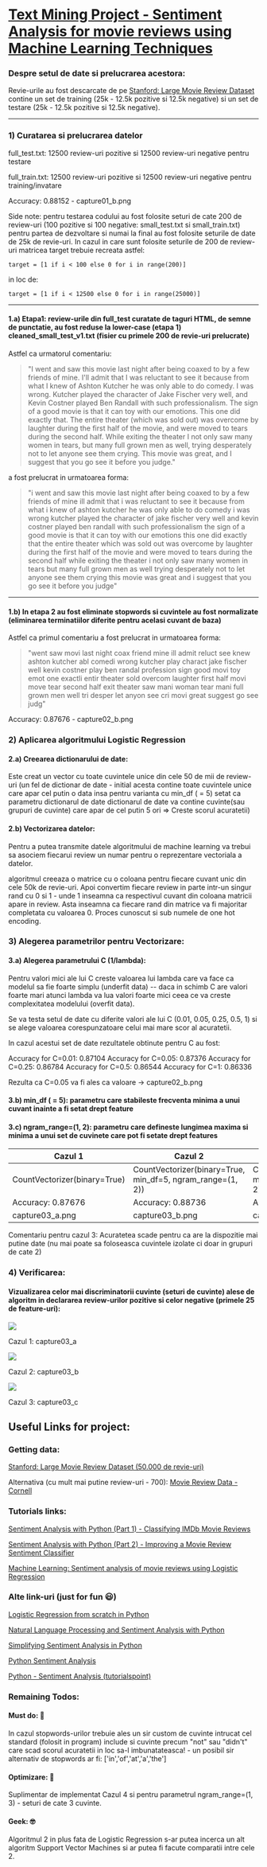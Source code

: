 # [Text Mining Project - Sentiment Analysis for movie reviews using Machine Learning Techniques](https://davidschinteie.github.io/proiecte/ProiectTextMining/)

### Despre setul de date si prelucrarea acestora:

Revie-urile au fost descarcate de pe [Stanford: Large Movie Review Dataset](http://ai.stanford.edu/~amaas/data/sentiment/) contine un set de training (25k - 12.5k pozitive si 12.5k negative) si un set de testare (25k - 12.5k pozitive si 12.5k negative).

***

### 1) Curatarea si prelucrarea datelor

full_test.txt: 12500 review-uri pozitive si 12500 review-uri negative pentru testare

full_train.txt: 12500 review-uri pozitive si 12500 review-uri negative pentru training/invatare

Accuracy: 0.88152 - capture01_b.png

Side note: pentru testarea codului au fost folosite seturi de cate 200 de review-uri (100 pozitive si 100 negative: small_test.txt si small_train.txt) pentru partea de dezvoltare si numai la final au fost folosite seturile de date de 25k de revie-uri. In cazul in care sunt folosite seturile de 200 de review-uri matricea target trebuie recreata astfel:

```
target = [1 if i < 100 else 0 for i in range(200)]
```

in loc de:

```
target = [1 if i < 12500 else 0 for i in range(25000)]
```

***

#### 1.a) Etapa1: review-urile din full_test curatate de taguri HTML, de semne de punctatie, au fost reduse la lower-case (etapa 1) cleaned_small_test_v1.txt (fisier cu primele 200 de revie-uri prelucrate)

Astfel ca urmatorul comentariu:

> "I went and saw this movie last night after being coaxed to by a few friends of mine. I'll admit that I was reluctant to see it because from what I knew of Ashton Kutcher he was only able to do comedy. I was wrong. Kutcher played the character of Jake Fischer very well, and Kevin Costner played Ben Randall with such professionalism. The sign of a good movie is that it can toy with our emotions. This one did exactly that. The entire theater (which was sold out) was overcome by laughter during the first half of the movie, and were moved to tears during the second half. While exiting the theater I not only saw many women in tears, but many full grown men as well, trying desperately not to let anyone see them crying. This movie was great, and I suggest that you go see it before you judge."

a fost prelucrat in urmatoarea forma:

> "i went and saw this movie last night after being coaxed to by a few friends of mine ill admit that i was reluctant to see it because from what i knew of ashton kutcher he was only able to do comedy i was wrong kutcher played the character of jake fischer very well and kevin costner played ben randall with such professionalism the sign of a good movie is that it can toy with our emotions this one did exactly that the entire theater which was sold out was overcome by laughter during the first half of the movie and were moved to tears during the second half while exiting the theater i not only saw many women in tears but many full grown men as well trying desperately not to let anyone see them crying this movie was great and i suggest that you go see it before you judge"

***

#### 1.b) In etapa 2 au fost eliminate stopwords si cuvintele au fost normalizate (eliminarea terminatiilor diferite pentru acelasi cuvant de baza)

Astfel ca primul comentariu a fost prelucrat in urmatoarea forma:

> "went saw movi last night coax friend mine ill admit reluct see knew ashton kutcher abl comedi wrong kutcher play charact jake fischer well kevin costner play ben randal profession sign good movi toy emot one exactli entir theater sold overcom laughter first half movi move tear second half exit theater saw mani woman tear mani full grown men well tri desper let anyon see cri movi great suggest go see judg"

Accuracy: 0.87676 - capture02_b.png

### 2) Aplicarea algoritmului Logistic Regression

#### 2.a) Creearea dictionarului de date:

Este creat un vector cu toate cuvintele unice din cele 50 de mii de review-uri (un fel de dictionar de date - initial acesta contine toate cuvintele unice care apar cel putin o data insa pentru varianta cu min_df ( = 5) setat ca parametru dictionarul de date dictionarul de date va contine cuvinte(sau grupuri de cuvinte) care apar de cel putin 5 ori => Creste scorul acuratetii)

#### 2.b) Vectorizarea datelor:

Pentru a putea transmite datele algoritmului de machine learning va trebui sa asociem fiecarui review un numar pentru o reprezentare vectoriala a datelor.

algoritmul creeaza o matrice cu o coloana pentru fiecare cuvant unic din cele 50k de revie-uri. Apoi convertim fiecare review in parte intr-un singur rand cu 0 si 1 - unde 1 inseamna ca respectivul cuvant din coloana matricii apare in review. Asta inseamna ca fiecare rand din matrice va fi majoritar completata cu valoarea 0. Proces cunoscut si sub numele de one hot encoding.

### 3) Alegerea parametrilor pentru Vectorizare:

#### 3.a) Alegerea parametrului C (1/lambda):

Pentru valori mici ale lui C creste valoarea lui lambda care va face ca modelul sa fie foarte simplu (underfit data) -- daca in schimb C are valori foarte mari atunci lambda va lua valori foarte mici ceea ce va creste complexitatea modelului (overfit data).

Se va testa setul de date cu diferite valori ale lui C (0.01, 0.05, 0.25, 0.5, 1) si se alege valoarea corespunzatoare celui mai mare scor al acuratetii.

In cazul acestui set de date rezultatele obtinute pentru C au fost:

Accuracy for C=0.01: 0.87104
Accuracy for C=0.05: 0.87376
Accuracy for C=0.25: 0.86784
Accuracy for C=0.5: 0.86544
Accuracy for C=1: 0.86336

Rezulta ca C=0.05 va fi ales ca valoare -> capture02_b.png

#### 3.b) min_df ( = 5): parametru care stabileste frecventa minima a unui cuvant inainte a fi setat drept feature

#### 3.c) ngram_range=(1, 2): parametru care defineste lungimea maxima si minima a unui set de cuvinete care pot fi setate drept features

| Cazul 1 | Cazul 2 | Cazul 3 |
| --- | --- | --- |
| CountVectorizer(binary=True) | CountVectorizer(binary=True, min_df=5, ngram_range=(1, 2)) | CountVectorizer(binary=True, min_df=5, ngram_range=(2, 2)) |
| Accuracy: 0.87676 | Accuracy: 0.88736 | Accuracy: 0.84848 |
| capture03_a.png | capture03_b.png | capture03_c.png |

Comentariu pentru cazul 3: Acuratetea scade pentru ca are la dispozitie mai putine date (nu mai poate sa foloseasca cuvintele izolate ci doar in grupuri de cate 2)

### 4) Verificarea:

#### Vizualizarea celor mai discriminatorii cuvinte (seturi de cuvinte) alese de algoritm in declararea review-urilor pozitive si celor negative (primele 25 de feature-uri):

![](img/capture04_a.png)

Cazul 1: capture03_a

![](img/capture04_b.png)

Cazul 2: capture03_b

![](img/capture04_c.png)

Cazul 3: capture03_c

## Useful Links for project:

### Getting data:

[Stanford: Large Movie Review Dataset (50.000 de revie-uri)](http://ai.stanford.edu/~amaas/data/sentiment/)

Alternativa (cu mult mai putine review-uri - 700): [Movie Review Data - Cornell](http://www.cs.cornell.edu/people/pabo/movie-review-data/)

### Tutorials links:

[Sentiment Analysis with Python (Part 1) - Classifying IMDb Movie Reviews](https://towardsdatascience.com/sentiment-analysis-with-python-part-1-5ce197074184)

[Sentiment Analysis with Python (Part 2) - Improving a Movie Review Sentiment Classifier](https://towardsdatascience.com/sentiment-analysis-with-python-part-2-4f71e7bde59a)

[Machine Learning: Sentiment analysis of movie reviews using Logistic Regression](https://itnext.io/machine-learning-sentiment-analysis-of-movie-reviews-using-logisticregression-62e9622b4532)

### Alte link-uri (just for fun 😃)

[Logistic Regression from scratch in Python](https://medium.com/@martinpella/logistic-regression-from-scratch-in-python-124c5636b8ac)

[Natural Language Processing and Sentiment Analysis with Python](https://www.pythonforengineers.com/natural-language-processing-and-sentiment-analysis-with-python/)

[Simplifying Sentiment Analysis in Python](https://www.datacamp.com/community/tutorials/simplifying-sentiment-analysis-python)

[Python Sentiment Analysis](https://pythonspot.com/python-sentiment-analysis/)

[Python - Sentiment Analysis (tutorialspoint)](https://www.tutorialspoint.com/python/python_sentiment_analysis.htm)

### Remaining Todos:

#### Must do: 🔺

In cazul stopwords-urilor trebuie ales un sir custom de cuvinte intrucat cel standard (folosit in program) include si cuvinte precum "not" sau "didn't" care scad scorul acuratetii in loc sa-l imbunatateasca! - un posibil sir alternativ de stopwords ar fi: ['in','of','at','a','the']

#### Optimizare: 🏅

Suplimentar de implementat Cazul 4 si pentru parametrul ngram_range=(1, 3) - seturi de cate 3 cuvinte.

#### Geek: 🤓

Algoritmul 2 in plus fata de Logistic Regression s-ar putea incerca un alt algoritm Support Vector Machines si ar putea fi facute comparatii intre cele 2.
